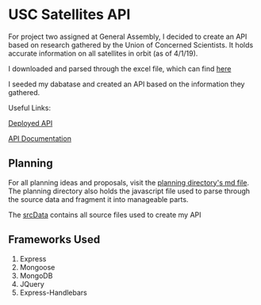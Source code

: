 # USC Satellites API

For project two assigned at General Assembly, I decided to create an API based on research gathered by the Union of Concerned Scientists. It holds accurate information on all satellites in orbit (as of 4/1/19). 

I downloaded and parsed through the excel file, which can find [here](https://www.ucsusa.org/nuclear-weapons/space-weapons/satellite-database "USC Website") 

I seeded my dabatase and created an API based on the information they gathered.

Useful Links:

[Deployed API](https://satellites-api.herokuapp.com "Satellites API")

[API Documentation](https://satellites-api.herokuapp.com/api/)

## Planning

For all planning ideas and proposals, visit the [planning directory's md file](https://github.com/ismailshak/USC-Satellites-API/blob/master/planning/proposedIdea.md). The planning directory also holds the javascript file used to parse through the source data and fragment it into manageable parts.

The [srcData](https://github.com/ismailshak/USC-Satellites-API/blob/master/srcData) contains all source files used to create my API

## Frameworks Used

1. Express
2. Mongoose
3. MongoDB
4. JQuery
5. Express-Handlebars